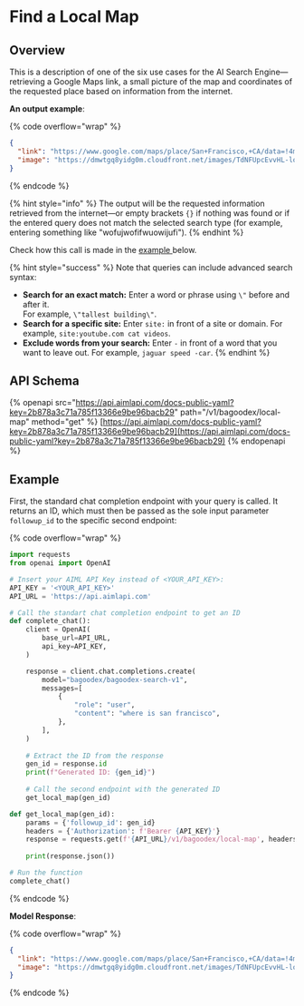 # Find a Local Map

## Overview

This is a description of one of the six use cases for the AI Search Engine—retrieving a Google Maps link, a small picture of the map and coordinates of the requested place based on information from the internet.

**An output example**:

{% code overflow="wrap" %}
```json
{
  "link": "https://www.google.com/maps/place/San+Francisco,+CA/data=!4m2!3m1!1s0x80859a6d00690021:0x4a501367f076adff?sa=X&ved=2ahUKEwjqg7eNz9KLAxVCFFkFHWSPEeIQ8gF6BAgqEAA&hl=en",
  "image": "https://dmwtgq8yidg0m.cloudfront.net/images/TdNFUpcEvvHL-local-map.webp"
}
```
{% endcode %}

{% hint style="info" %}
The output will be the requested information retrieved from the internet—or empty brackets `{}` if nothing was found or if the entered query does not match the selected search type (for example, entering something like "wofujwofifwuowijufi").
{% endhint %}

Check how this call is made in the [example ](find-a-local-map.md#example)below.

{% hint style="success" %}
Note that queries can include advanced search syntax:

* **Search for an exact match:** Enter a word or phrase using `\"` before and after it.\
  For example, `\"tallest building\"`.
* **Search for a specific site:** Enter `site:` in front of a site or domain. For example, `site:youtube.com cat videos`.
* **Exclude words from your search:** Enter `-` in front of a word that you want to leave out. For example, `jaguar speed -car`.
{% endhint %}

## API Schema

{% openapi src="https://api.aimlapi.com/docs-public-yaml?key=2b878a3c71a785f13366e9be96bacb29" path="/v1/bagoodex/local-map" method="get" %}
[https://api.aimlapi.com/docs-public-yaml?key=2b878a3c71a785f13366e9be96bacb29](https://api.aimlapi.com/docs-public-yaml?key=2b878a3c71a785f13366e9be96bacb29)
{% endopenapi %}

## Example

First, the standard chat completion endpoint with your query is called. It returns an ID, which must then be passed as the sole input parameter `followup_id` to the specific second endpoint:

{% code overflow="wrap" %}
```python
import requests
from openai import OpenAI

# Insert your AIML API Key instead of <YOUR_API_KEY>:
API_KEY = '<YOUR_API_KEY>'
API_URL = 'https://api.aimlapi.com'

# Call the standart chat completion endpoint to get an ID
def complete_chat():
    client = OpenAI(
        base_url=API_URL,
        api_key=API_KEY,
    )    

    response = client.chat.completions.create(
        model="bagoodex/bagoodex-search-v1",
        messages=[
            {
                "role": "user",
                "content": "where is san francisco",
            },
        ],
    )
    
    # Extract the ID from the response
    gen_id = response.id  
    print(f"Generated ID: {gen_id}")
    
    # Call the second endpoint with the generated ID
    get_local_map(gen_id)

def get_local_map(gen_id):
    params = {'followup_id': gen_id}
    headers = {'Authorization': f'Bearer {API_KEY}'}
    response = requests.get(f'{API_URL}/v1/bagoodex/local-map', headers=headers, params=params)
    
    print(response.json())

# Run the function
complete_chat()
```
{% endcode %}

**Model Response**:

{% code overflow="wrap" %}
```json
{
  "link": "https://www.google.com/maps/place/San+Francisco,+CA/data=!4m2!3m1!1s0x80859a6d00690021:0x4a501367f076adff?sa=X&ved=2ahUKEwjqg7eNz9KLAxVCFFkFHWSPEeIQ8gF6BAgqEAA&hl=en",
  "image": "https://dmwtgq8yidg0m.cloudfront.net/images/TdNFUpcEvvHL-local-map.webp"
}
```
{% endcode %}
